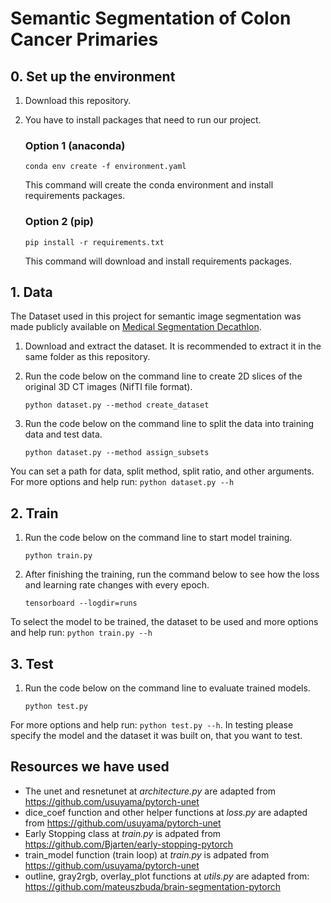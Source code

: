 # Semantic Segmentation of Colon Cancer Primaries

## 0. Set up the environment

1) Download this repository.
2) You have to install packages that need to run our project. 
    ### Option 1 (anaconda) 
    ```
    conda env create -f environment.yaml
    ```
    This command will create the conda environment and install requirements packages.

    ### Option 2 (pip)
    ```
    pip install -r requirements.txt
    ```
    This command will download and install requirements packages.

## 1. Data

The Dataset used in this project for semantic image segmentation was made publicly available on [Medical Segmentation Decathlon](http://medicaldecathlon.com/index.html). 

1) Download and extract the dataset. It is recommended to extract it in the same folder as this repository.

2) Run the code below on the command line to create 2D slices of the original 3D CT images (NifTI file format).
    ```
    python dataset.py --method create_dataset 
    ```

3) Run the code below on the command line to split the data into training data and test data.
    ```
    python dataset.py --method assign_subsets
    ```

You can set a path for data, split method, split ratio, and other arguments. For more options and help run: `python dataset.py --h`

## 2. Train
1) Run the code below on the command line to start model training. 
    ```
    python train.py
    ```
2) After finishing the training, run the command below to see how the loss and learning rate changes with every epoch.
    ```
    tensorboard --logdir=runs
    ```

To select the model to be trained, the dataset to be used and more options and help run: `python train.py --h`

## 3. Test
1) Run the code below on the command line to evaluate trained models. 
    ```
    python test.py
    ```
For more options and help run: `python test.py --h`. In testing please specify the model and the dataset it was built on, that you want to test.

## Resources we have used
- The unet and resnetunet at *architecture.py* are adapted from https://github.com/usuyama/pytorch-unet
- dice_coef function and other helper functions at *loss.py* are adapted from https://github.com/usuyama/pytorch-unet
- Early Stopping class at *train.py* is adpated from https://github.com/Bjarten/early-stopping-pytorch
- train_model function (train loop) at *train.py* is adpated from https://github.com/usuyama/pytorch-unet
- outline, gray2rgb, overlay_plot functions at *utils.py* are adapted from: https://github.com/mateuszbuda/brain-segmentation-pytorch

